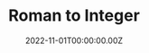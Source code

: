 ---
layout: layouts/dojos.njk
title: Roman to Integer
level: "Easy"
language: javascript
link_to_problem: https://leetcode.com/problems/roman-to-integer/description/
link_to_solution: https://github.com/fatchild/leetcode_solutions/tree/main/0001_two_sum/javascript
date: 2022-11-01T00:00:00.00Z
site: leetcode
tags: 
  - Hash Table
  - Math
  - String
---